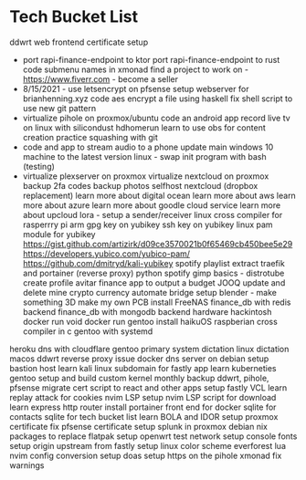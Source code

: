 # Tech Bucket List
ddwrt web frontend certificate setup
- port rapi-finance-endpoint to ktor
port rapi-finance-endpoint to rust
code submenu names in xmonad
find a project to work on - https://www.fiverr.com - become a seller
- 8/15/2021 - use letsencrypt on pfsense
setup webserver for brianhenning.xyz
code aes encrypt a file using haskell
fix shell script to use new git pattern
- virtualize pihole on proxmox/ubuntu
code an android app
record live tv on linux with silicondust hdhomerun
learn to use obs for content creation
practice squashing with git
- code and app to stream audio to a phone
update main windows 10 machine to the latest version
linux - swap init program with bash (testing)
 - virtualize plexserver on proxmox
virtualize nextcloud on proxmox
backup 2fa codes
backup photos
selfhost nextcloud (dropbox replacement)
learn more about digital ocean
learn more about aws
learn more about azure
learn more about goodle cloud service
learn more about upcloud
lora - setup a sender/receiver
linux cross compiler for rasperrry pi arm
gpg key on yubikey
ssh key on yubikey
linux pam module for yubikey
  https://gist.github.com/artizirk/d09ce3570021b0f65469cb450bee5e29
  https://developers.yubico.com/yubico-pam/
  https://github.com/dmitryd/kali-yubikey
spotify playlist extract
traefik and portainer (reverse proxy)
python spotify
gimp basics - distrotube
create profile avitar
finance app to output a budget
JOOQ update and delete
mine crypto currency
automate bridge setup
blender - make something 3D
make my own PCB
install FreeNAS
finance_db with redis backend
finance_db with mongodb backend
hardware hackintosh
docker run void
docker run gentoo
install haikuOS
raspberian cross compiler in c
gentoo with systemd

heroku dns  with cloudflare
gentoo primary system
dictation linux
dictation macos
ddwrt reverse proxy issue
docker dns server on debian
setup bastion host
learn kali linux
subdomain for fastly app
learn kuberneties
gentoo setup and build custom kernel
monthly backup ddwrt, pihole, pfsense
migrate cert script to react and other apps
setup fastly VCL
learn replay attack for cookies
nvim LSP setup
nvim LSP script for download
learn express http router
install portainer front end for docker
sqlite for contacts
sqlite for tech bucket list
learn BOLA and IDOR
setup proxmox certificate
fix pfsense certificate
setup splunk in proxmox debian
nix packages to replace flatpak
setup openwrt test network
setup console fonts
setup origin upstream from fastly
setup linux color scheme everforest
lua nvim config conversion
setup doas
setup https on the pihole
xmonad fix warnings
